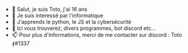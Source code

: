 - 👋 Salut, je suis Toto, j'ai 16 ans
- 👀 Je suis interessé par l'informatique
- 🌱 J'apprends le python, le JS et la cybersécurité
- 💞️ Ici vous trouverez, divers programmes, bot  discord etc...
- 📫 Pour plus d'informations, merci de me contacter sur discord : Toto ∮#1337

<!---
TotodlaKNG/TotodlaKNG is a ✨ special ✨ repository because its `README.md` (this file) appears on your GitHub profile.
You can click the Preview link to take a look at your changes.
--->
